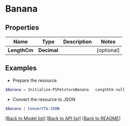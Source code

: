 # Banana
## Properties

Name | Type | Description | Notes
------------ | ------------- | ------------- | -------------
**LengthCm** | **Decimal** |  | [optional] 

## Examples

- Prepare the resource
```powershell
$Banana = Initialize-PSPetstoreBanana  -LengthCm null
```

- Convert the resource to JSON
```powershell
$Banana | ConvertTo-JSON
```

[[Back to Model list]](../README.md#documentation-for-models) [[Back to API list]](../README.md#documentation-for-api-endpoints) [[Back to README]](../README.md)

